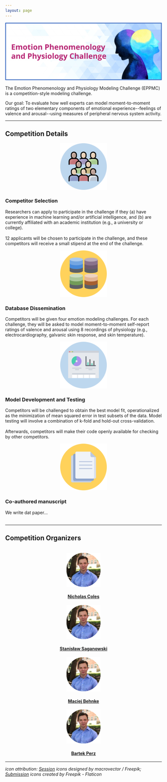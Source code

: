 ```yaml
---
layout: page
---
```



<img src="/assets/img/eppmc_banner.png" alt="" />

The Emotion Phenomenology and Physiology Modeling Challenge (EPPMC) is a competition-style modeling challenge. 
<br>

Our goal: To evaluate how well experts can model moment-to-moment ratings of two elementary components of emotional experience--feelings of valence and arousal--using measures of peripheral nervous system activity.

***
## Competition Details

<section>
  <div class="container">
    <div class="row">
      <div class="col-sm-12">
        <p>    </p>
      </div>
    </div>
    <div class="row">
      <div class="col-sm-3 col-xs-6" align="center">
        <img src="/assets/img/comp1.png" alt="" width="150" height="150">
      </div>
      <div class="col-sm-9">
        <h3>Competitor Selection</h3>
        Researchers can apply to participate in the challenge if they (a) have experience in machine learning and/or artificial intelligence, and (b) are currently affiliated with an academic institution (e.g., a university or college).<br><br>12 applicants will be chosen to participate in the challenge, and these competitors will receive a small stipend at the end of the challenge.
      </div>
    </div>
    <div class="col-sm-12">
        <p>   </p>
    </div>
    <div class="row">
      <div class="col-sm-3 col-xs-6" align="center">
        <img src="/assets/img/comp2.png" alt="" width="150" height="150">
      </div>
      <div class="col-sm-9">
        <h3>Database Dissemination</h3>
        Competitors will be given four emotion modeling challenges. For each challenge, they will be asked to model moment-to-moment self-report ratings of valence and arousal using 8 recordings of physiology (e.g., electrocardiography, galvanic skin response, and skin temperature).
      </div>
    </div>
    <div class="col-sm-12">
        <p>   </p>
    </div>
    <div class="row">
      <div class="col-sm-3 col-xs-6" align="center">
        <img src="/assets/img/comp3.png" alt="tools" width="150" height="150">
      </div>
      <div class="col-sm-9">
        <h3>Model Development and Testing</h3>
        Competitors will be challenged to obtain the best model fit, operationalized as the minimization of mean squared error in test subsets of the data. Model testing will involve a combination of k-fold and hold-out cross-validation.<br><br>Afterwards, competitors will make their code openly available for checking by other competitors. 
      </div>
    </div>
    <div class="col-sm-12">
        <p>   </p>
    </div>
    <div class="row">
      <div class="col-sm-3 col-xs-6" align="center">
        <img src="/assets/img/comp4.png" alt="" width="150" height="150">
      </div>
      <div class="col-sm-9">
        <h3>Co-authored manuscript</h3>
        We write dat paper...
      </div>
    </div>
  </div>
</section>
<br>

***
## Competition Organizers

<section>
	<br>
	<div class="container">
		<div class="row justify-content-around">
		  <div class="col-lg-4 col-md-4 col-sm-4 col-xs-4" align="center">
		    <img src="/assets/img/Coles_headshot.jpg" alt="" width="110" height="110">
			   <h4><a href="https://manybabies.github.io" target="_blank">Nicholas Coles</a></h4>
		  </div>
      		  <div class="col-lg-4 col-md-4 col-sm-4 col-xs-4" align="center">
		    <img src="/assets/img/Coles_headshot.jpg" alt="" width="110" height="110">
			   <h4><a href="https://manybabies.github.io" target="_blank">Stanisław Saganowski</a></h4>
		  </div>
		  <div class="col-lg-4 col-md-4 col-sm-4 col-xs-4" align="center">
		    <img src="/assets/img/Coles_headshot.jpg" alt="" width="110" height="110">
			   <h4><a href="https://manybabies.github.io" target="_blank">Maciej Behnke</a></h4>
		  </div>
		  <div class="col-sm-12">
        			<p>   </p>
    		  </div>
	 	  <div class="col-lg-4 col-md-4 col-sm-4 col-xs-4" align="center">
		    <img src="/assets/img/Coles_headshot.jpg" alt="" width="110" height="110">
			   <h4><a href="https://manybabies.github.io" target="_blank">Bartek Perz</a></h4>
		  </div>
	  </div>
	</div>
</section>


***
*icon attribution: <a href="http://www.freepik.com" target="_blank">Session</a> icons designed by macrovector / Freepik;
<a href="https://www.flaticon.com/" target="_blank">Submission</a> icons created by Freepik - Flaticon*